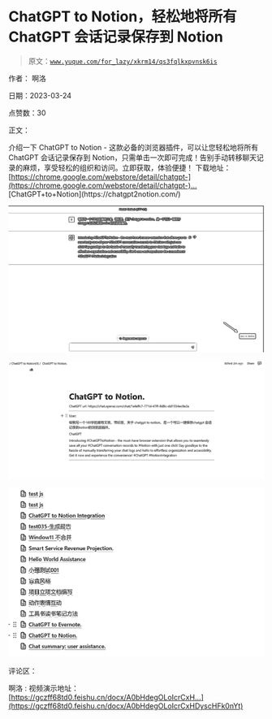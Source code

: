 # ChatGPT to Notion，轻松地将所有 ChatGPT 会话记录保存到 Notion

> 原文：[`www.yuque.com/for_lazy/xkrm14/qs3fqlkxpvnsk6is`](https://www.yuque.com/for_lazy/xkrm14/qs3fqlkxpvnsk6is)

作者： 啊洛

日期：2023-03-24

点赞数：30

正文：

介绍一下 ChatGPT to Notion - 这款必备的浏览器插件，可以让您轻松地将所有 ChatGPT 会话记录保存到 Notion，只需单击一次即可完成！告别手动转移聊天记录的麻烦，享受轻松的组织和访问。立即获取，体验便捷！ 下载地址： [[https://chrome.google.com/webstore/detail/chatgpt-](https://chrome.google.com/webstore/detail/chatgpt-)... ]([https://chrome.google.com/webstore/detail/chatgpt-to-](https://chrome.google.com/webstore/detail/chatgpt-to-)notion/bknieejaaomeegoflpgcckagimnbbgdp)[ChatGPT+to+Notion](https://chatgpt2notion.com/)

![](img/aa0cba4686fdacd94119cd1ad45fc141.png)  

![](img/3bcdb0f5c33905c8a32662be0c0c1480.png)  

![](img/dfcd54ee225284d342625946f0f87605.png)

评论区：

啊洛 : 视频演示地址： [https://gczff68td0.feishu.cn/docx/A0bHdegOLoIcrCxH...](https://gczff68td0.feishu.cn/docx/A0bHdegOLoIcrCxHDyscHFk0nYt)

